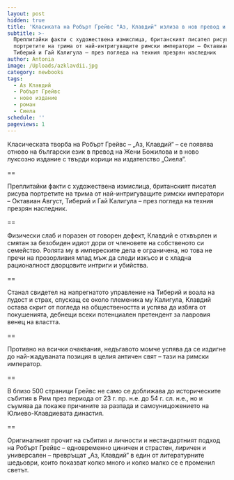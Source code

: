 ```yaml
---
layout: post
hidden: true
title: 'Класиката на Робърт Грейвс "Аз, Клавдий" излиза в нов превод и издание'
subtitle: >-
  Преплитайки факти с художествена измислица, британският писател рисува
  портретите на трима от най-интригуващите римски императори – Октавиан Август,
  Тиберий и Гай Калигула – през погледа на техния презрян наследник
author: Antonia
image: /Uploads/azklavdii.jpg
category: newbooks
tags:
  - Аз Клавдий
  - Робърт Грейвс
  - ново издание
  - роман
  - Сиела
schedule: ''
pageviews: 1
---
```

Класическата творба на Робърт Грейвс –  „Аз, Клавдий“ – се появява отново на български език в превод на Жени Божилова и в ново луксозно издание с твърди корици на издателство „Сиела“. 

\==

Преплитайки факти с художествена измислица, британският писател рисува портретите на трима от най-интригуващите римски императори – Октавиан Август, Тиберий и Гай Калигула – през погледа на техния презрян наследник.

\==

Физически слаб и поразен от говорен дефект, Клавдий е отхвърлен и смятан за безобиден идиот дори от членовете на собственото си семейство. Ролята му в импереските дела е ограничена, но това не пречи на прозорливия млад мъж да следи изкъсо и с хладна рационалност дворцовите интриги и убийства.

\==

Станал свидетел на напрегнатото управление на Тиберий и воала на лудост и страх, спускащ се около племеника му Калигула, Клавдий остава скрит от погледа на обществеността и успява да избяга от покушенията, дебнещи всеки потенциален претендент за лавровия венец на властта.

\==

Противно на всички очаквания, недъгавото момче успява да се издигне до най-жадуваната позиция в целия античен свят – тази на римски император. 

\==

В близо 500 страници Грейвс не само се доближава до историческите събития в Рим през периода от 23 г. пр. н.е. до 54 г. сл. н.е., но и съумява да покаже причините за разпада и самоунищожението на Юлиево-Клавдиевата династия.  

\==

Оригиналният прочит на събития и личности и нестандартният подход на Робърт Грейвс – едновременно циничен и страстен, лиричен и универсален – превръщат „Аз, Клавдий“ в един от литературните шедьоври, които показват колко много и колко малко се е променил светът.
